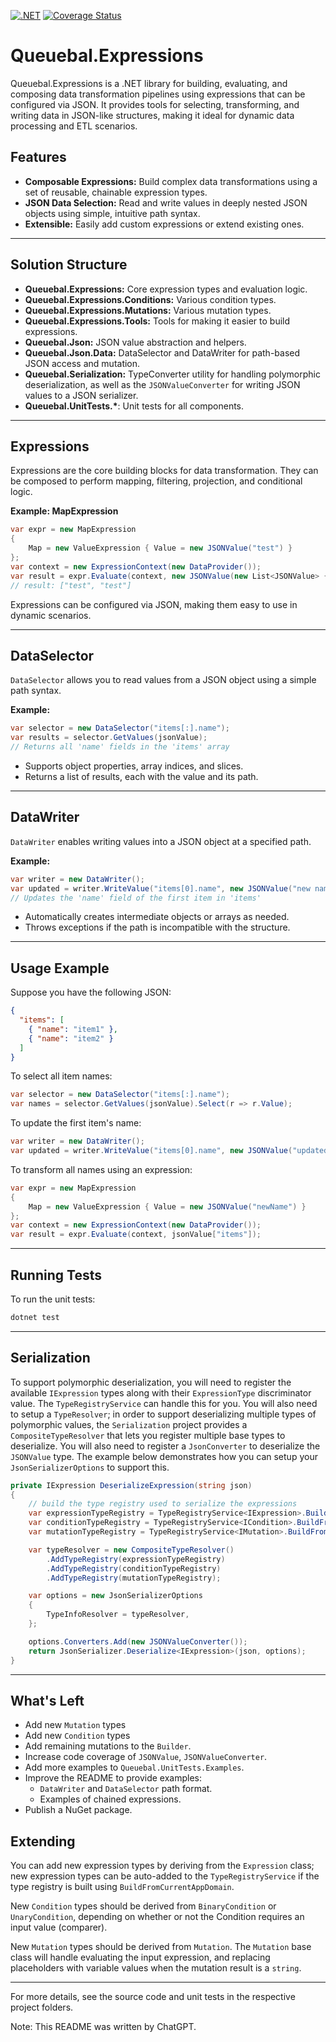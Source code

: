 [![.NET](https://github.com/LBreedlove/Queuebal.Expressions/actions/workflows/dotnet.yml/badge.svg)](https://github.com/LBreedlove/Queuebal.Expressions/actions/workflows/dotnet.yml)
[![Coverage Status](https://coveralls.io/repos/github/LBreedlove/Queuebal.Expressions/badge.svg?branch=main&kill_cache=16)](https://coveralls.io/github/LBreedlove/Queuebal.Expressions?branch=main&kill_cache=16)

# Queuebal.Expressions

Queuebal.Expressions is a .NET library for building, evaluating, and composing data transformation pipelines using expressions that can be configured via JSON. It provides tools for selecting, transforming, and writing data in JSON-like structures, making it ideal for dynamic data processing and ETL scenarios.

## Features

- **Composable Expressions:** Build complex data transformations using a set of reusable, chainable expression types.
- **JSON Data Selection:** Read and write values in deeply nested JSON objects using simple, intuitive path syntax.
- **Extensible:** Easily add custom expressions or extend existing ones.

---

## Solution Structure

- **Queuebal.Expressions:** Core expression types and evaluation logic.
- **Queuebal.Expressions.Conditions:** Various condition types.
- **Queuebal.Expressions.Mutations:** Various mutation types.
- **Queuebal.Expressions.Tools:** Tools for making it easier to build expressions.
- **Queuebal.Json:** JSON value abstraction and helpers.
- **Queuebal.Json.Data:** DataSelector and DataWriter for path-based JSON access and mutation.
- **Queuebal.Serialization:** TypeConverter utility for handling polymorphic deserialization, as well as the `JSONValueConverter` for writing JSON values to a JSON serializer.
- **Queuebal.UnitTests.\***: Unit tests for all components.

---

## Expressions

Expressions are the core building blocks for data transformation. They can be composed to perform mapping, filtering, projection, and conditional logic.

**Example: MapExpression**

```csharp
var expr = new MapExpression
{
    Map = new ValueExpression { Value = new JSONValue("test") }
};
var context = new ExpressionContext(new DataProvider());
var result = expr.Evaluate(context, new JSONValue(new List<JSONValue> { "a", "b" }));
// result: ["test", "test"]
```

Expressions can be configured via JSON, making them easy to use in dynamic scenarios.

---

## DataSelector

`DataSelector` allows you to read values from a JSON object using a simple path syntax.

**Example:**

```csharp
var selector = new DataSelector("items[:].name");
var results = selector.GetValues(jsonValue);
// Returns all 'name' fields in the 'items' array
```

- Supports object properties, array indices, and slices.
- Returns a list of results, each with the value and its path.

---

## DataWriter

`DataWriter` enables writing values into a JSON object at a specified path.

**Example:**

```csharp
var writer = new DataWriter();
var updated = writer.WriteValue("items[0].name", new JSONValue("new name"));
// Updates the 'name' field of the first item in 'items'
```

- Automatically creates intermediate objects or arrays as needed.
- Throws exceptions if the path is incompatible with the structure.

---

## Usage Example

Suppose you have the following JSON:

```json
{
  "items": [
    { "name": "item1" },
    { "name": "item2" }
  ]
}
```

To select all item names:

```csharp
var selector = new DataSelector("items[:].name");
var names = selector.GetValues(jsonValue).Select(r => r.Value);
```

To update the first item's name:

```csharp
var writer = new DataWriter();
var updated = writer.WriteValue("items[0].name", new JSONValue("updatedName"));
```

To transform all names using an expression:

```csharp
var expr = new MapExpression
{
    Map = new ValueExpression { Value = new JSONValue("newName") }
};
var context = new ExpressionContext(new DataProvider());
var result = expr.Evaluate(context, jsonValue["items"]);
```

---

## Running Tests

To run the unit tests:

```sh
dotnet test
```

---

## Serialization
To support polymorphic deserialization, you will need to register the available `IExpression` types along with their `ExpressionType` discriminator value. The `TypeRegistryService` can handle this for you. You will also need to setup a `TypeResolver`; in order to support deserializing multiple types of polymorphic values, the `Serialization` project provides a `CompositeTypeResolver` that lets you register multiple base types to deserialize.
You will also need to register a `JsonConverter` to deserialize the `JSONValue` type. The example below demonstrates how you can setup your `JsonSerializerOptions` to support this.

```csharp
private IExpression DeserializeExpression(string json)
{
    // build the type registry used to serialize the expressions
    var expressionTypeRegistry = TypeRegistryService<IExpression>.BuildFromCurrentAppDomain("ExpressionType");
    var conditionTypeRegistry = TypeRegistryService<ICondition>.BuildFromCurrentAppDomain("ConditionType");
    var mutationTypeRegistry = TypeRegistryService<IMutation>.BuildFromCurrentAppDomain("MutationType");

    var typeResolver = new CompositeTypeResolver()
        .AddTypeRegistry(expressionTypeRegistry)
        .AddTypeRegistry(conditionTypeRegistry)
        .AddTypeRegistry(mutationTypeRegistry);

    var options = new JsonSerializerOptions
    {
        TypeInfoResolver = typeResolver,
    };

    options.Converters.Add(new JSONValueConverter());
    return JsonSerializer.Deserialize<IExpression>(json, options);
}
```

---

## What's Left
* Add new `Mutation` types
* Add new `Condition` types
* Add remaining mutations to the `Builder`.
* Increase code coverage of `JSONValue`, `JSONValueConverter`.
* Add more examples to `Queuebal.UnitTests.Examples`.
* Improve the README to provide examples:
  * `DataWriter` and `DataSelector` path format.
  * Examples of chained expressions.
* Publish a NuGet package.

## Extending

You can add new expression types by deriving from the `Expression` class; new expression types can be auto-added to the `TypeRegistryService` if the type registry is built using `BuildFromCurrentAppDomain`.

New `Condition` types should be derived from `BinaryCondition` or `UnaryCondition`, depending on whether or not the Condition requires an input value (comparer).

New `Mutation` types should be derived from `Mutation`. The `Mutation` base class will handle evaluating the input expression, and replacing placeholders with variable values when the mutation result is a `string`.

---

For more details, see the source code and unit tests in the respective project folders.

Note: This README was written by ChatGPT.
